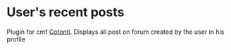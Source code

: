 # User's recent posts
Plugin for cmf [Cotonti](https://cotonti.com/). Displays all post on forum created by the user in his profile
